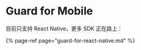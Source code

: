 # Guard for Mobile

目前只支持 React Native，更多 SDK 正在路上：

{% page-ref page="guard-for-react-native.md" %}


